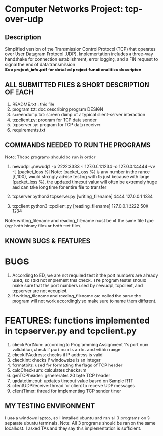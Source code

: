 # Computer Networks Project: tcp-over-udp
## Description
Simplified version of the Transmission Control Protocol (TCP) that operates over User Datagram Protocol (UDP). Implementation includes a
three-way handshake for connection establishment, error logging, and a FIN request to signal the end of data transmission   
**See project_info.pdf for detailed project functionalities descripion**

## ALL SUBMITTED FILES & SHORT DESCRIPTION OF EACH 
1. README.txt : this file
2. program.txt: doc describing program DESIGN
3. screendump.txt: screen dump of a typical client-server interaction
4. tcpclient.py: program for TCP data sender
5. tcpserver.py: program for TCP data receiver
6. requirements.txt

## COMMANDS NEEDED TO RUN THE PROGRAMS 
Note: These programs should be run in order
1. newudpl 
./newudpl -p 2222:3333 -i 127.0.0.1:1234 -o 127.0.0.1:4444 -vv -L [packet_loss %]
Note: [packet_loss %] is any number in the range [0,100), would strongly advise testing with 15 just because with large [packet_loss %], 
the updated timeout value will often be extremely huge and can take long time for entire file to transfer

2. tcpserver
python3 tcpserver.py [writing_filename] 4444 127.0.0.1 1234

3. tcpclient
python3 tcpclient.py [reading_filename] 127.0.0.1 2222 500 1234

Note: writing_filename and reading_filename must be of the same file type (eg: both binary files or both text files)

## KNOWN BUGS & FEATURES 
# BUGS
1. According to ED, we are not required test if the port numbers are already used, so I did not implement this check.
The program tester should make sure that the port numbers used by newudpl, tcpclient, and tcpserver are not occupied.
2. if writing_filename and reading_filename are called the same the program will not work accordingly so make sure to name them different.

# FEATURES: functions implemented in tcpserver.py and tcpclient.py
1. checkPortNum: according to Programming Assignment 1's port num validation, check if port num is an int and within range
2. checkIPAddress: checks if IP address is valid
3. checkInt: checks if windowsize is an integer
4. formatbits: used for formatting the flags of TCP header
5. calcChecksum: calculates checksum 
6. genTCPheader: genererates 20 byte TCP header
7. updatetimeout: updates timeout value based on Sample RTT
8. clientUDPReceive: thread for client to receive UDP messages
9. clientTimer: thread for implementing TCP sender timer

## MY TESTING ENVIRONMENT
I use a windows laptop, so I installed ubuntu and ran all 3 programs on 3 separate ubuntu terminals.
Note: All 3 programs should be ran on the same localhost. I asked TAs and they say this implementation is sufficient.
